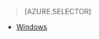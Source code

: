 > [AZURE.SELECTOR]
- [Windows](../articles/app-service-mobile-windows-store-dotnet-how-to-use-client-library.md)

<!---HONumber=Oct15_HO3-->